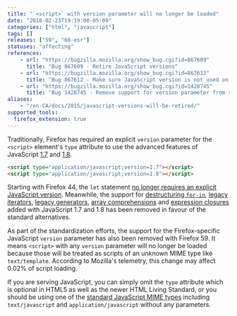 ```yaml
---
title: "`<script>` with version parameter will no longer be loaded"
date: "2018-02-23T19:19:00-05:00"
categories: ["html", "javascript"]
tags: []
releases: ["59", "60-esr"]
statuses: "affecting"
references:
    - url: "https://bugzilla.mozilla.org/show_bug.cgi?id=867609"
      title: "Bug 867609 - Retire JavaScript versions"
    - url: "https://bugzilla.mozilla.org/show_bug.cgi?id=867612"
      title: "Bug 867612 - Make sure JavaScript version is not used on the web"
    - url: "https://bugzilla.mozilla.org/show_bug.cgi?id=1428745"
      title: "Bug 1428745 - Remove support for version parameter from script loader"
aliases:
    - "/en-CA/docs/2015/javascript-versions-will-be-retired/"
supported_tools:
  firefox_extension: true
---
```

Traditionally, Firefox has required an explicit `version` parameter for the `<script>` element's `type` attribute to use the advanced features of JavaScript [1.7](https://developer.mozilla.org/docs/Web/JavaScript/New_in_JavaScript/1.7) and [1.8](https://developer.mozilla.org/docs/Web/JavaScript/New_in_JavaScript/1.8).

```html
<script type="application/javascript;version=1.7"></script>
<script type="application/javascript;version=1.8"></script>
```

Starting with Firefox 44, the `let` statement [no longer requires an explicit JavaScript version](https://www.fxsitecompat.dev/en-CA/docs/2015/let-statement-no-longer-requires-explicit-javascript-version/). Meanwhile, the support for [destructuring `for-in`](https://www.fxsitecompat.dev/en-CA/docs/2015/destructuring-for-in-loop-has-been-removed/), [legacy iterators](https://www.fxsitecompat.dev/en-CA/docs/2017/legacy-iterator-protocol-has-been-removed/), [legacy generators](https://www.fxsitecompat.dev/en-CA/docs/2017/legacy-generator-support-has-been-removed/), [array comprehensions](https://www.fxsitecompat.dev/en-CA/docs/2017/array-generator-comprehension-support-has-been-removed/) and [expression closures](https://www.fxsitecompat.dev/en-CA/docs/2017/expression-closure-support-has-been-removed/) added with JavaScript 1.7 and 1.8 has been removed in favour of the standard alternatives.

As part of the standardization efforts, the support for the Firefox-specific JavaScript `version` parameter has also been removed with Firefox 59. It means `<script>` with any `version` parameter will no longer be loaded because those will be treated as scripts of an unknown MIME type like `text/template`. According to Mozilla's telemetry, this change may affect 0.02% of script loading.

If you are serving JavaScript, you can simply omit the `type` attribute which is optional in HTML5 as well as the newer HTML Living Standard, or you should be using one of the [standard JavaScript MIME types](https://mimesniff.spec.whatwg.org/#javascript-mime-type) including `text/javascript` and `application/javascript` without any parameters.
